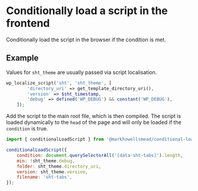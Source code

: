 # Conditionally load a script in the frontend

Conditionally load the script in the browser if the condition is met.

## Example

Values for `sht_theme` are usually passed via script localisation.

```php
wp_localize_script('sht', 'sht_theme', [
		'directory_uri' => get_template_directory_uri(),
		'version' => $sht_timestamp,
		'debug' => defined('WP_DEBUG') && constant('WP_DEBUG'),
	]);
```

Add the script to the main root file, which is then compiled. The script is loaded 
dynamically to the `head` of the page and will only be loaded if the `condition` is true.

```javascript
import { conditionalLoadScript } from '@markhowellsmead/conditional-load-fe-script';

conditionalLoadScript({
	condition: document.querySelectorAll('[data-sht-tabs]').length,
	min: !sht_theme.debug,
	folder: sht_theme.directory_uri,
	version: sht_theme.version,
	filename: 'sht-tabs',
});
```
